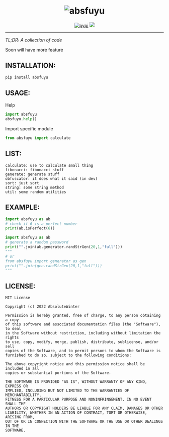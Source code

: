 <div align="center">
	<h1 align="center">
		<img src="images/repository-image-crop.png" alt="absfuyu"/>
	</h1>
  <p align="center">
	<a href="https://pypi.org/project/absfuyu/"><img src="https://img.shields.io/pypi/dm/absfuyu?style=flat-square" alt="pypi"/></a>
	<a href="https://pypi.org/project/absfuyu/"><img src="https://img.shields.io/pypi/v/absfuyu?style=flat-square" /></a>
  </p>
</div>

---


*TL;DR: A collection of code*

Soon will have more feature


## INSTALLATION:

```bash
pip install absfuyu
```

## USAGE:

Help
```python
import absfuyu
absfuyu.help()
```

Import specific module
```python
from absfuyu import calculate
```


## LIST:
```
calculate: use to calculate small thing
fibonacci: fibonacci stuff
generate: generate stuff
obfuscator: it does what it said (in dev)
sort: just sort
string: some string method
util: some random utilities
```


## EXAMPLE:
```python
import absfuyu as ab
# check if 6 is a perfect number
print(ab.isPerfect(6))
```
```python
import absfuyu as ab
# generate a random password
print("".join(ab.generator.randStrGen(20,1,"full")))
"""
# or
from absfuyu import generator as gen
print("".join(gen.randStrGen(20,1,"full")))
"""
```


## LICENSE:
```
MIT License

Copyright (c) 2022 AbsoluteWinter

Permission is hereby granted, free of charge, to any person obtaining a copy
of this software and associated documentation files (the "Software"), to deal
in the Software without restriction, including without limitation the rights
to use, copy, modify, merge, publish, distribute, sublicense, and/or sell
copies of the Software, and to permit persons to whom the Software is
furnished to do so, subject to the following conditions:

The above copyright notice and this permission notice shall be included in all
copies or substantial portions of the Software.

THE SOFTWARE IS PROVIDED "AS IS", WITHOUT WARRANTY OF ANY KIND, EXPRESS OR
IMPLIED, INCLUDING BUT NOT LIMITED TO THE WARRANTIES OF MERCHANTABILITY,
FITNESS FOR A PARTICULAR PURPOSE AND NONINFRINGEMENT. IN NO EVENT SHALL THE
AUTHORS OR COPYRIGHT HOLDERS BE LIABLE FOR ANY CLAIM, DAMAGES OR OTHER
LIABILITY, WHETHER IN AN ACTION OF CONTRACT, TORT OR OTHERWISE, ARISING FROM,
OUT OF OR IN CONNECTION WITH THE SOFTWARE OR THE USE OR OTHER DEALINGS IN THE
SOFTWARE.
```